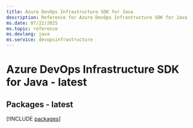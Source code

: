 ```yaml
---
title: Azure DevOps Infrastructure SDK for Java
description: Reference for Azure DevOps Infrastructure SDK for Java
ms.date: 07/22/2025
ms.topic: reference
ms.devlang: java
ms.service: devopsinfrastructure
---
```

# Azure DevOps Infrastructure SDK for Java - latest
## Packages - latest
[!INCLUDE [packages](devops-infrastructure-index.md)]